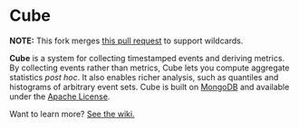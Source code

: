# Cube

__NOTE:__ This fork merges [this pull request](https://github.com/square/cube/pull/80) to support wildcards.


**Cube** is a system for collecting timestamped events and deriving metrics. By collecting events rather than metrics, Cube lets you compute aggregate statistics *post hoc*. It also enables richer analysis, such as quantiles and histograms of arbitrary event sets. Cube is built on [MongoDB](http://www.mongodb.org) and available under the [Apache License](/square/cube/blob/master/LICENSE).

Want to learn more? [See the wiki.](/square/cube/wiki)
